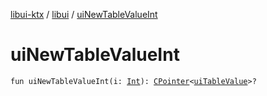 [libui-ktx](../index.md) / [libui](index.md) / [uiNewTableValueInt](./ui-new-table-value-int.md)

# uiNewTableValueInt

`fun uiNewTableValueInt(i: `[`Int`](https://kotlinlang.org/api/latest/jvm/stdlib/kotlin/-int/index.html)`): `[`CPointer`](../kotlinx.cinterop/-c-pointer/index.md)`<`[`uiTableValue`](ui-table-value.md)`>?`